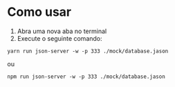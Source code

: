 # Como usar

1. Abra uma nova aba no terminal
2. Execute o seguinte comando:
```
yarn run json-server -w -p 333 ./mock/database.jason
```
ou
```
npm run json-server -w -p 333 ./mock/database.jason
```